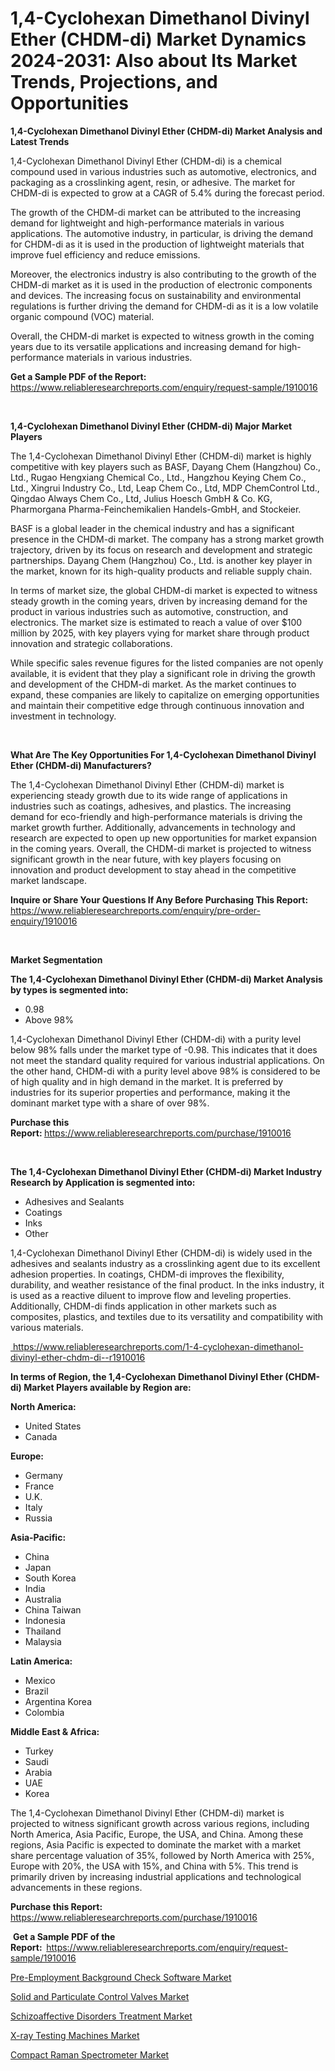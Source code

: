 <p><h1>1,4-Cyclohexan Dimethanol Divinyl Ether (CHDM-di) Market Dynamics 2024-2031: Also about Its Market Trends, Projections, and Opportunities</h1></p><p><strong>1,4-Cyclohexan Dimethanol Divinyl Ether (CHDM-di) Market Analysis and Latest Trends</strong></p>
<p><p>1,4-Cyclohexan Dimethanol Divinyl Ether (CHDM-di) is a chemical compound used in various industries such as automotive, electronics, and packaging as a crosslinking agent, resin, or adhesive. The market for CHDM-di is expected to grow at a CAGR of 5.4% during the forecast period.</p><p>The growth of the CHDM-di market can be attributed to the increasing demand for lightweight and high-performance materials in various applications. The automotive industry, in particular, is driving the demand for CHDM-di as it is used in the production of lightweight materials that improve fuel efficiency and reduce emissions.</p><p>Moreover, the electronics industry is also contributing to the growth of the CHDM-di market as it is used in the production of electronic components and devices. The increasing focus on sustainability and environmental regulations is further driving the demand for CHDM-di as it is a low volatile organic compound (VOC) material.</p><p>Overall, the CHDM-di market is expected to witness growth in the coming years due to its versatile applications and increasing demand for high-performance materials in various industries.</p></p>
<p><strong>Get a Sample PDF of the Report:&nbsp;</strong> <a href="https://www.reliableresearchreports.com/enquiry/request-sample/1910016">https://www.reliableresearchreports.com/enquiry/request-sample/1910016</a></p>
<p>&nbsp;</p>
<p><strong>1,4-Cyclohexan Dimethanol Divinyl Ether (CHDM-di) Major Market Players</strong></p>
<p><p>The 1,4-Cyclohexan Dimethanol Divinyl Ether (CHDM-di) market is highly competitive with key players such as BASF, Dayang Chem (Hangzhou) Co., Ltd., Rugao Hengxiang Chemical Co., Ltd., Hangzhou Keying Chem Co., Ltd., Xingrui Industry Co., Ltd, Leap Chem Co., Ltd, MDP ChemControl Ltd., Qingdao Always Chem Co., Ltd, Julius Hoesch GmbH & Co. KG, Pharmorgana Pharma-Feinchemikalien Handels-GmbH, and Stockeier.</p><p>BASF is a global leader in the chemical industry and has a significant presence in the CHDM-di market. The company has a strong market growth trajectory, driven by its focus on research and development and strategic partnerships. Dayang Chem (Hangzhou) Co., Ltd. is another key player in the market, known for its high-quality products and reliable supply chain.</p><p>In terms of market size, the global CHDM-di market is expected to witness steady growth in the coming years, driven by increasing demand for the product in various industries such as automotive, construction, and electronics. The market size is estimated to reach a value of over $100 million by 2025, with key players vying for market share through product innovation and strategic collaborations.</p><p>While specific sales revenue figures for the listed companies are not openly available, it is evident that they play a significant role in driving the growth and development of the CHDM-di market. As the market continues to expand, these companies are likely to capitalize on emerging opportunities and maintain their competitive edge through continuous innovation and investment in technology.</p></p>
<p>&nbsp;</p>
<p><strong>What Are The Key Opportunities For 1,4-Cyclohexan Dimethanol Divinyl Ether (CHDM-di) Manufacturers?</strong></p>
<p><p>The 1,4-Cyclohexan Dimethanol Divinyl Ether (CHDM-di) market is experiencing steady growth due to its wide range of applications in industries such as coatings, adhesives, and plastics. The increasing demand for eco-friendly and high-performance materials is driving the market growth further. Additionally, advancements in technology and research are expected to open up new opportunities for market expansion in the coming years. Overall, the CHDM-di market is projected to witness significant growth in the near future, with key players focusing on innovation and product development to stay ahead in the competitive market landscape.</p></p>
<p><strong>Inquire or Share Your Questions If Any Before Purchasing This Report:</strong> <a href="https://www.reliableresearchreports.com/enquiry/pre-order-enquiry/1910016">https://www.reliableresearchreports.com/enquiry/pre-order-enquiry/1910016</a></p>
<p>&nbsp;</p>
<p><strong>Market Segmentation</strong></p>
<p><strong>The 1,4-Cyclohexan Dimethanol Divinyl Ether (CHDM-di) Market Analysis by types is segmented into:</strong></p>
<p><ul><li>0.98</li><li>Above 98%</li></ul></p>
<p><p>1,4-Cyclohexan Dimethanol Divinyl Ether (CHDM-di) with a purity level below 98% falls under the market type of -0.98. This indicates that it does not meet the standard quality required for various industrial applications. On the other hand, CHDM-di with a purity level above 98% is considered to be of high quality and in high demand in the market. It is preferred by industries for its superior properties and performance, making it the dominant market type with a share of over 98%.</p></p>
<p><strong>Purchase this Report:&nbsp;</strong><a href="https://www.reliableresearchreports.com/purchase/1910016">https://www.reliableresearchreports.com/purchase/1910016</a></p>
<p>&nbsp;</p>
<p><strong>The 1,4-Cyclohexan Dimethanol Divinyl Ether (CHDM-di) Market Industry Research by Application is segmented into:</strong></p>
<p><ul><li>Adhesives and Sealants</li><li>Coatings</li><li>Inks</li><li>Other</li></ul></p>
<p><p>1,4-Cyclohexan Dimethanol Divinyl Ether (CHDM-di) is widely used in the adhesives and sealants industry as a crosslinking agent due to its excellent adhesion properties. In coatings, CHDM-di improves the flexibility, durability, and weather resistance of the final product. In the inks industry, it is used as a reactive diluent to improve flow and leveling properties. Additionally, CHDM-di finds application in other markets such as composites, plastics, and textiles due to its versatility and compatibility with various materials.</p></p>
<p><a href="https://www.reliableresearchreports.com/1-4-cyclohexan-dimethanol-divinyl-ether-chdm-di--r1910016">&nbsp;https://www.reliableresearchreports.com/1-4-cyclohexan-dimethanol-divinyl-ether-chdm-di--r1910016</a></p>
<p><strong>In terms of Region, the 1,4-Cyclohexan Dimethanol Divinyl Ether (CHDM-di) Market Players available by Region are:</strong></p>
<p>
    <p> <strong> North America: </strong>
        <ul>
            <li>United States</li>
            <li>Canada</li>
        </ul>
        </p> 
    <p> <strong> Europe: </strong>
        <ul>
            <li>Germany</li>
            <li>France</li>
            <li>U.K.</li>
            <li>Italy</li>
            <li>Russia</li>
        </ul>
        </p> 
    <p> <strong> Asia-Pacific: </strong>
        <ul>
            <li>China</li>
            <li>Japan</li>
            <li>South Korea</li>
            <li>India</li>
            <li>Australia</li>
            <li>China Taiwan</li>
            <li>Indonesia</li>
            <li>Thailand</li>
            <li>Malaysia</li>
        </ul>
        </p> 
    <p> <strong> Latin America: </strong>
        <ul>
            <li>Mexico</li>
            <li>Brazil</li>
            <li>Argentina Korea</li>
            <li>Colombia</li>
        </ul>
        </p> 
    <p> <strong> Middle East & Africa: </strong>
        <ul>
            <li>Turkey</li>
            <li>Saudi</li>
            <li>Arabia</li>
            <li>UAE</li>
            <li>Korea</li>
        </ul>
    </p>
    </p>
<p><p>The 1,4-Cyclohexan Dimethanol Divinyl Ether (CHDM-di) market is projected to witness significant growth across various regions, including North America, Asia Pacific, Europe, the USA, and China. Among these regions, Asia Pacific is expected to dominate the market with a market share percentage valuation of 35%, followed by North America with 25%, Europe with 20%, the USA with 15%, and China with 5%. This trend is primarily driven by increasing industrial applications and technological advancements in these regions.</p></p>
<p><strong>Purchase this Report: </strong><a href="https://www.reliableresearchreports.com/purchase/1910016">https://www.reliableresearchreports.com/purchase/1910016</a></p>
<p>&nbsp;<strong>Get a Sample PDF of the Report:&nbsp;&nbsp;</strong><a href="https://www.reliableresearchreports.com/enquiry/request-sample/1910016">https://www.reliableresearchreports.com/enquiry/request-sample/1910016</a></p>
<p><strong></strong></p>
<p><p><a href="https://medium.com/@rebecca.smith5467/pre-employment-background-check-software-market-outlook-and-forecast-from-2024-to-2031-e0a3dea8e522">Pre-Employment Background Check Software Market</a></p><p><a href="https://medium.com/@denisewilsogdn64/insights-into-solid-and-particulate-control-valves-market-share-and-competitive-landscape-for-b4674f12f973">Solid and Particulate Control Valves Market</a></p><p><a href="https://issuu.com/reportprime-2/docs/schizoaffective-disorders-treatment-market-size-20">Schizoaffective Disorders Treatment Market</a></p><p><a href="https://github.com/fiixsa/Market-Research-Report-List-3/blob/main/x-ray-testing-machines-market.md">X-ray Testing Machines Market</a></p><p><a href="https://github.com/Airanohannonzb68e5pb53oc1/Market-Research-Report-List-3/blob/main/compact-raman-spectrometer-market.md">Compact Raman Spectrometer Market</a></p></p>